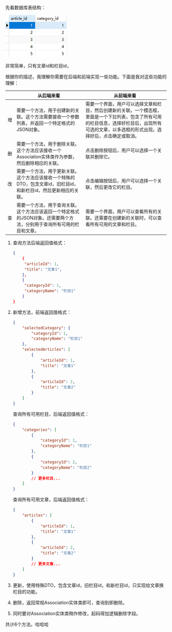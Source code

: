 先看数据库表结构：

![image-20240108155629733](关联文章和栏目/image-20240108155629733.png)

非常简单，只有文章id和栏目id，

根据你的描述，我理解你需要在后端和前端实现一些功能。下面是我对这些功能的理解：

|    | 从后端来看                                                                                                             | 从前端来看                                                                                                                                                                                         |
| -- | ---------------------------------------------------------------------------------------------------------------------- | -------------------------------------------------------------------------------------------------------------------------------------------------------------------------------------------------- |
| 增 | 需要一个方法，用于创建新的关联。这个方法需要接收一个参数列表，并返回一个特定格式的JSON对象。                           | 需要一个界面，用户可以选择文章和栏目，然后创建新的关联。一个模态框，里面是一个下拉列表，包含了所有可用的栏目信息，选择好栏目后，出现所有可选的文章，以多选框的形式出现。选择好后，点击确定或取消。 |
| 删 | 需要一个方法，用于删除关联。这个方法应该接收一个Association实体类作为参数，然后删除相应的关联。                        | 点击删除按钮后，用户可以选择一个关联并删除它。                                                                                                                                                     |
| 改 | 需要一个方法，用于更新关联。这个方法应该接收一个特殊的DTO，包含文章id，旧栏目id，和新栏目id，然后更新相应的关联。      | 点击编辑按钮后，用户可以选择一个关联，然后更改它的栏目。                                                                                                                                           |
| 查 | 需要一个方法，用于查询关联。这个方法应该返回一个特定格式的JSON对象。还需要两个方法，分别用于查询所有可用的栏目和文章。 | 需要一个界面，用户可以查看所有的关联。还需要在创建新的关联时，可以查看所有可用的文章和栏目。                                                                                                       |

1. 查询方法后端返回值格式：

   ```json
   {
       {
       	"articleId": 1,
   		"title": "文章1",
       },
       {
       	"categoryId": 1,
       	"categoryName": "栏目1"
       }
   }
   ```
2. 新增方法，前端返回值格式：

   ```json
   {
       "selectedCategory": {
           "categoryId": 1,
           "categoryName": "栏目1"
       },
       "selectedArticles": [
           {
               "articleId": 1,
               "title": "文章1"
           },
           {
               "articleId": 2,
               "title": "文章2"
           }
       ]
   }
   
   ```

   查询所有可用栏目，后端返回值格式：

   ```json
   {
       "categories": [
           {
               "categoryId": 1,
               "categoryName": "栏目1"
           },
           {
               "categoryId": 2,
               "categoryName": "栏目2"
           }
           // 更多栏目...
       ]
   }
   
   ```

   查询所有可用文章，后端返回值格式：

   ```json
   {
       "articles": [
           {
               "articleId": 1,
               "title": "文章1"
           },
           {
               "articleId": 2,
               "title": "文章2"
           }
           // 更多文章...
       ]
   }
   
   ```
3. 更新，使用特殊DTO，包含文章id，旧栏目id，和新栏目id，只实现给文章换栏目的功能。
4. 删除，返回常规Association实体类即可，查询到即删除。
5. 同时要对Association实体类稍作修改，起码得加逻辑删除字段。

共计6个方法。哈哈哈
